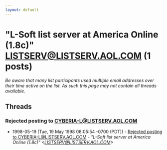 ```yaml
---
layout: default
---
```


# "L-Soft list server at America Online (1.8c)"             <LISTSERV@LISTSERV.AOL.COM> (1 posts)

_Be aware that many list participants used multiple email addresses over their time active on the list. As such this page may not contain all threads available._

## Threads

### Rejected posting to CYBERIA-L@LISTSERV.AOL.COM
+ 1998-05-19 (Tue, 19 May 1998 08:05:54 -0700 (PDT)) - [Rejected posting to CYBERIA-L@LISTSERV.AOL.COM](/archive/1998/05/218164a124c33ea86ac7e33560d81aef6f66dd70046d24539bdadad0fb348ff9) - _"L-Soft list server at America Online (1.8c)"             \<LISTSERV@LISTSERV.AOL.COM\>_

